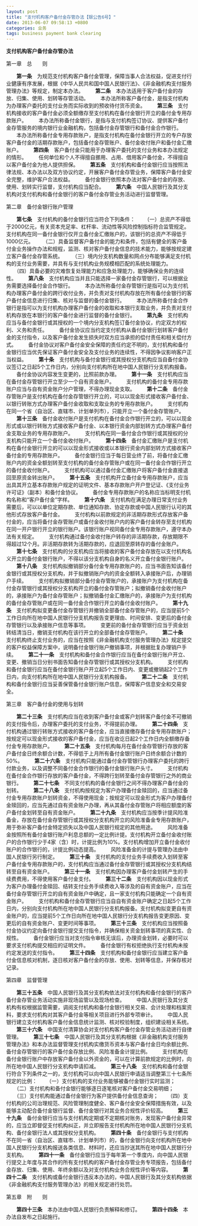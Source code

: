 ```yaml
---
layout: post
title: "支付机构客户备付金存管办法【银公告6号】"
date: 2013-06-07 09:58:13 +0800
categories: 业务
tags: business payment bank clearing
---
```


**支付机构客户备付金存管办法**

第一章　总　　则

　　**第一条**　为规范支付机构客户备付金管理，保障当事人合法权益，促进支付行业健康有序发展，根据《中华人民共和国中国人民银行法》、《非金融机构支付服务管理办法》等规定，制定本办法。
　　**第二条**　本办法适用于客户备付金的存放、归集、使用、划转等存管活动。
　　本办法所称客户备付金，是指支付机构为办理客户委托的支付业务而实际收到的预收待付货币资金。
　　**第三条**　支付机构接收的客户备付金必须全额缴存至支付机构在备付金银行开立的备付金专用存款账户。
　　本办法所称备付金银行，是指与支付机构签订协议、提供客户备付金存管服务的境内银行业金融机构，包括备付金存管银行和备付金合作银行。
　　本办法所称备付金专用存款账户，是指支付机构在备付金银行开立的专户存放客户备付金的活期存款账户，包括备付金存管账户、备付金收付账户和备付金汇缴账户。
　　**第四条**　客户备付金只能用于办理客户委托的支付业务和本办法规定的情形。
　　任何单位和个人不得擅自挪用、占用、借用客户备付金，不得擅自以客户备付金为他人提供担保。
　　**第五条**　支付机构和备付金银行应当按照法律法规、本办法以及双方协议约定，开展客户备付金存管业务，保障客户备付金安全完整，维护客户合法权益。
　　备付金银行依照本办法对客户备付金的存放、使用、划转实行监督，支付机构应当配合。
　　**第六条**　中国人民银行及其分支机构对支付机构和备付金银行的客户备付金存管业务活动进行监督管理。

第二章　备付金银行账户管理

　　**第七条**　支付机构的备付金银行应当符合下列条件：
　　（一）总资产不得低于2000亿元，有关资本充足率、杠杆率、流动性等风险控制指标符合监管规定。支付机构在同一备付金银行仅开立备付金汇缴账户的，该银行的总资产不得低于1000亿元。
　　（二）具备监督客户备付金的能力和条件，包括有健全的客户备付金业务操作办法和规程，监测、核对客户备付金信息的技术能力，能够按规定建立客户备付金存管系统。
　　（三）境内分支机构数量和网点分布能够满足支付机构的支付业务需要，并具有与支付机构业务规模相匹配的系统处理能力。
　　（四）具备必要的灾难恢复处理能力和应急处理能力，能够确保业务的连续性。
　　**第八条**　支付机构应当并且只能选择一家备付金存管银行，可以根据业务需要选择备付金合作银行。
　　本办法所称备付金存管银行是指可以为支付机构办理客户备付金的跨行收付业务，并负责对支付机构存放在所有备付金银行的客户备付金信息进行归集、核对与监督的备付金银行。
　　本办法所称备付金合作银行是指可以为支付机构办理客户备付金的收取和本银行支取业务，并负责对支付机构存放在本银行的客户备付金进行监督的备付金银行。
　　**第九条**　支付机构应当与备付金银行或其授权的一个境内分支机构签订备付金协议，约定双方的权利、义务和责任。
　　备付金协议应当约定支付机构从备付金银行划转客户备付金的支付指令，以及客户备付金发生损失时双方应当承担的偿付责任和相关偿付方式。
　　备付金协议对客户备付金安全保障的责任约定不明的，支付机构和备付金银行应当优先保证客户备付金安全及支付业务的连续性，不得因争议影响客户正当权益。
　　**第十条**　支付机构与备付金银行或其授权分支机构应当自备付金协议签订之日起5个工作日内，分别向支付机构所在地中国人民银行分支机构报备。
　　备付金协议内容发生变更的，比照前款办理。
　　**第十一条**　支付机构应当在备付金存管银行开立至少一个自有资金账户。
　　支付机构的备付金专用存款账户应当与自有资金账户分户管理，不得办理现金支取。
　　**第十二条**　备付金存管账户是支付机构在备付金存管银行开立的，可以以现金形式接收客户备付金、以银行转账方式办理客户备付金收取和支取业务的专用存款账户。
　　支付机构在同一个省（自治区、直辖市、计划单列市），只能开立一个备付金存管账户。
　　**第十三条**　备付金收付账户是支付机构在备付金合作银行开立的，可以以现金形式或以银行转账方式接收客户备付金、以本银行资金内部划转方式办理客户备付金支取业务的专用存款账户。
　　支付机构在同一备付金合作银行或其授权的分支机构只能开立一个备付金收付账户。
　　**第十四条**　备付金汇缴账户是支付机构在备付金银行开立的可以以现金形式接收或以本银行资金内部划转方式接收客户备付金的专用存款账户。
　　备付金银行应当于每日营业终了前，将备付金汇缴账户内的资金全额划转至支付机构的备付金存管账户或在同一备付金合作银行开立的备付金收付账户。
　　支付机构可以通过备付金汇缴账户将客户备付金直接退回至原资金转出账户。
　　**第十五条**　支付机构开立备付金专用存款账户，应当出具其开立基本存款账户规定的证明文件、基本存款账户开户登记证、《支付业务许可证》（副本）和备付金协议。
　　备付金专用存款账户的名称应当标明支付机构名称和“客户备付金”字样。
　　**第十六条**　支付机构在满足办理日常支付业务需要后，可以以单位定期存款、单位通知存款、协定存款或中国人民银行认可的其他形式存放客户备付金。
　　支付机构以前款规定的非活期存款形式存放客户备付金的，应当将备付金存管账户或备付金收付账户内的客户备付金转存至支付机构在同一开户银行开立的银行账户。该银行账户视同备付金专用存款账户，遵守本办法有关规定。
　　支付机构通过备付金收付账户转存的非活期存款，存放期限不得超过12个月。非活期存款转为活期存款的，应退回至原转存的备付金账户。
　　**第十七条**　支付机构的分支机构应当将接收的客户备付金存放在以支付机构名义开立的备付金银行账户，不得以该分支机构自身的名义开立备付金银行账户。
　　**第十八条**　支付机构拟撤销部分备付金专用存款账户的，应当书面告知该备付金银行或其授权分支机构，并于拟撤销账户内的资金全额转入承接账户后，办理销户手续。
　　支付机构拟撤销部分备付金存管账户的，承接账户为支付机构在备付金存管银行或其授权分支机构开立的备付金存管账户；拟撤销备付金收付账户的，承接账户为备付金存管账户；拟撤销备付金汇缴账户的，承接账户为支付机构的备付金存管账户或在同一备付金合作银行开立的备付金收付账户。
　　**第十九条**　支付机构拟变更备付金存管银行并撤销全部备付金存管账户的，应当提前5个工作日向所在地中国人民银行分支机构报告变更理由、时间安排、变更后的备付金存管银行以及承接账户信息等事项。
　　变更前的备付金存管银行应当于资金划转结清当日，撤销支付机构在该行开立的全部备付金存管账户。
　　**第二十条**　支付机构终止支付业务的，应当在按照《非金融机构支付服务管理办法》规定提交的客户权益保障方案中，说明备付金银行账户撤销事项，并根据批复办理销户手续。
　　**第二十一条**　支付机构和备付金合作银行应当在备付金银行账户开立、变更、撤销当日分别书面告知备付金存管银行或其授权分支机构。
　　支付机构和备付金银行应当在备付金银行账户开立起5个工作日内、变更或撤销起2个工作日内，向支付机构所在地中国人民银行分支机构报备。
　　**第二十二条**　支付机构和备付金银行应当妥善保管备付金银行账户信息，保障客户信息安全和交易安全。

第三章　客户备付金的使用与划转

　　**第二十三条**　支付机构应当在收到客户备付金或客户划转客户备付金不可撤销的支付指令后，办理客户委托的支付业务，不得提前办理。
　　**第二十四条**　支付机构通过银行转账方式接收的客户备付金，应当直接缴存备付金专用存款账户；按规定可以现金形式接收的客户备付金，应当在收讫日起2个工作日内全额缴存备付金专用存款账户。
　　**第二十五条**　支付机构每月在备付金存管银行存放的客户备付金日终余额合计数，不得低于上月所有备付金银行账户日终余额合计数的50%。
　　**第二十六条**　支付机构只能通过备付金存管银行办理客户委托的跨行付款业务，以及调整不同备付金合作银行的备付金银行账户头寸。
　　支付机构在备付金合作银行存放的客户备付金，不得跨行划转至备付金存管银行之外的商业银行。
　　**第二十七条**　不同支付机构的备付金银行之间不得办理客户备付金的划转。
　　**第二十八条**　支付机构按规定为客户办理备付金赎回的，应当通过备付金专用存款账户划转资金，不得使用现金；按规定可以现金形式为客户办理备付金赎回的，应当先通过自有资金账户办理，再从其备付金存管账户将相应额度的客户备付金划转至自有资金账户。
　　**第二十九条**　支付机构应当按季计提风险准备金，存放在备付金存管银行或其授权分支机构开立的风险准备金专用存款账户，用于弥补客户备付金特定损失以及中国人民银行规定的其他用途。
　　风险准备金按照所有备付金银行账户利息总额的一定比例计提。支付机构开立备付金收付账户的合作银行少于4家（含）时，计提比例为10%。支付机构增加开立备付金收付账户的合作银行的，计提比例动态提高。
　　风险准备金的计提与管理办法由中国人民银行另行制定。
　　**第三十条**　支付机构的支付业务手续费收入划转至客户备付金专用存款账户的，支付机构应当通过备付金存管银行或其授权分支机构结转至自有资金账户。
　　**第三十一条**　支付机构因办理客户备付金划转产生的手续费费用，不得使用客户备付金支付。
　　**第三十二条**　支付机构因以现金形式为客户办理备付金赎回、结转支付业务手续费收入等涉及的自有资金账户，应当在备付金存管银行开立的自有资金账户中确定，且一家支付机构只能确定一个自有资金账户。
　　支付机构和备付金存管银行应当自自有资金账户确定之日起5个工作日内，分别向支付机构所在地中国人民银行分支机构报备。支付机构拟变更自有资金账户的，应当提前5个工作日向所在地中国人民银行分支机构报告变更原因、变更后的自有资金账户、变更时间等事项。
　　**第三十三条**　支付机构应当按照备付金协议约定向备付金银行提交支付指令，并确保相关资金划转事项的真实性、合规性。
　　备付金银行应当对支付指令审核无误后，办理资金划转，必要时可以要求支付机构提交相应的证明文件。
　　备付金银行有权拒绝执行支付机构未按约定发送的支付指令。
　　**第三十四条**　支付机构和备付金银行应当建立客户备付金信息核对机制，逐日核对客户备付金的存放、使用、划转等信息，并保存核对记录。

第四章　监督管理

　　**第三十五条**　中国人民银行及其分支机构依法对支付机构和备付金银行的客户备付金存管业务活动实施非现场监管以及现场检查。
　　中国人民银行及其分支机构有权根据监管需要，调阅支付机构和备付金银行相关交易、会计处理和档案资料，要求支付机构对其客户备付金等相关项目进行外部专项审计。
　　中国人民银行建立支付机构客户备付金信息统计监测、核对校验制度，组织建设相关系统。
　　**第三十六条**　中国支付清算协会对支付机构客户备付金存管业务活动进行自律管理。
　　**第三十七条**　中国人民银行及其分支机构根据《非金融机构支付服务管理办法》和本办法监督管理支付机构实缴货币资本与客户备付金日均余额比例、备付金存管银行的客户备付金存放比例、风险准备金计提比例。
　　支付机构在备付金银行账户中存放客户备付金以外资金的，可以在计算前款规定的比例时，向所在地中国人民银行分支机构申请扣减。
　　**第三十八条**　支付机构和备付金银行符合下列条件之一的，支付机构可以向中国人民银行申请适当调整第三十七条所规定的比例：
　　（一）支付机构的支付业务能够被备付金银行实时监测；
　　（二）支付机构和备付金银行能够逐日逐笔核对客户备付金交易明细；
　　（三）支付机构能通过备付金银行为客户提供备付金信息查询；
　　（四）支付机构的公司治理规范、风险管理制度健全、客户备付金安全保障措施有效，以及能够主动配合备付金银行监督、备付金银行对其业务合规性评价较高。
　　**第三十九条**　备付金银行应当与支付机构定期或不定期核对账务，发现客户备付金异常的，应当立即督促支付机构纠正，并立即报告支付机构所在地中国人民银行分支机构、备付金银行法人或其授权分支机构。
　　**第四十条**　备付金银行与支付机构不在同一省（自治区、直辖市、计划单列市）的，备付金银行向支付机构所在地中国人民银行分支机构报送各类信息、材料时，还应当抄送其所在地中国人民银行分支机构。
　　**第四十一条**　备付金银行应当于每年第一个季度内，向中国人民银行提交上年度与其合作的所有支付机构的客户备付金存管业务专项报告，包括备付金存放、归集、使用、年终余额以及对支付机构业务合规性评价等内容。
　　**第四十二条**　支付机构或备付金银行违反本办法的，中国人民银行及其分支机构依据《非金融机构支付服务管理办法》的相关规定进行处罚。

第五章　附　　则

　　**第四十三条**　本办法由中国人民银行负责解释和修订。
　　**第四十四条**　本办法自发布之日起施行。 